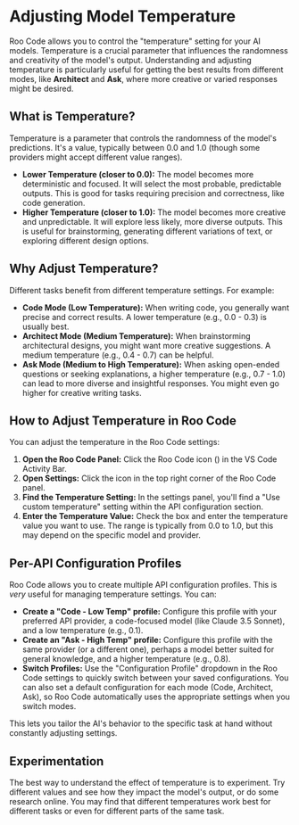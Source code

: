 # Adjusting Model Temperature

Roo Code allows you to control the "temperature" setting for your AI models. Temperature is a crucial parameter that influences the randomness and creativity of the model's output.  Understanding and adjusting temperature is particularly useful for getting the best results from different modes, like **Architect** and **Ask**, where more creative or varied responses might be desired.

## What is Temperature?

Temperature is a parameter that controls the randomness of the model's predictions. It's a value, typically between 0.0 and 1.0 (though some providers might accept different value ranges).

*   **Lower Temperature (closer to 0.0):** The model becomes more deterministic and focused. It will select the most probable, predictable outputs. This is good for tasks requiring precision and correctness, like code generation.
*   **Higher Temperature (closer to 1.0):** The model becomes more creative and unpredictable. It will explore less likely, more diverse outputs. This is useful for brainstorming, generating different variations of text, or exploring different design options.

## Why Adjust Temperature?

Different tasks benefit from different temperature settings.  For example:

*   **Code Mode (Low Temperature):** When writing code, you generally want precise and correct results.  A lower temperature (e.g., 0.0 - 0.3) is usually best.
*   **Architect Mode (Medium Temperature):** When brainstorming architectural designs, you might want more creative suggestions.  A medium temperature (e.g., 0.4 - 0.7) can be helpful.
*   **Ask Mode (Medium to High Temperature):** When asking open-ended questions or seeking explanations, a higher temperature (e.g., 0.7 - 1.0) can lead to more diverse and insightful responses.  You might even go higher for creative writing tasks.

## How to Adjust Temperature in Roo Code

You can adjust the temperature in the Roo Code settings:

1.  **Open the Roo Code Panel:** Click the Roo Code icon (<Codicon name="rocket" />) in the VS Code Activity Bar.
2.  **Open Settings:** Click the <Codicon name="gear" /> icon in the top right corner of the Roo Code panel.
3.  **Find the Temperature Setting:** In the settings panel, you'll find a "Use custom temperature" setting within the API configuration section.
4.  **Enter the Temperature Value:** Check the box and enter the temperature value you want to use. The range is typically from 0.0 to 1.0, but this may depend on the specific model and provider.

## Per-API Configuration Profiles

Roo Code allows you to create multiple API configuration profiles.  This is *very* useful for managing temperature settings. You can:

*   **Create a "Code - Low Temp" profile:** Configure this profile with your preferred API provider, a code-focused model (like Claude 3.5 Sonnet), and a low temperature (e.g., 0.1).
*   **Create an "Ask - High Temp" profile:** Configure this profile with the same provider (or a different one), perhaps a model better suited for general knowledge, and a higher temperature (e.g., 0.8).
*   **Switch Profiles:**  Use the "Configuration Profile" dropdown in the Roo Code settings to quickly switch between your saved configurations.  You can also set a default configuration for each mode (Code, Architect, Ask), so Roo Code automatically uses the appropriate settings when you switch modes.

This lets you tailor the AI's behavior to the specific task at hand without constantly adjusting settings.

## Experimentation

The best way to understand the effect of temperature is to experiment. Try different values and see how they impact the model's output, or do some research online. You may find that different temperatures work best for different tasks or even for different parts of the same task.